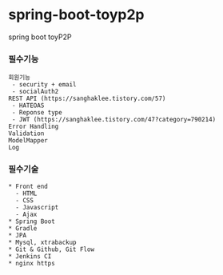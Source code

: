 # spring-boot-toyp2p



spring boot toyP2P

### 필수기능

```
회원기능 
 - security + email
 - socialAuth2
REST API (https://sanghaklee.tistory.com/57)
 - HATEOAS
 - Reponse type
 - JWT (https://sanghaklee.tistory.com/47?category=790214)
Error Handling
Validation
ModelMapper
Log
```

### 필수기술

```
* Front end
  - HTML
  - CSS
  - Javascript
  - Ajax
* Spring Boot
* Gradle
* JPA
* Mysql, xtrabackup
* Git & Github, Git Flow
* Jenkins CI
* nginx https
```
